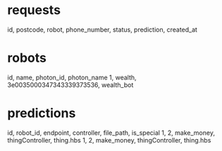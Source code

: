 # requests
id, postcode, robot, phone_number, status, prediction, created_at

# robots
id, name, photon_id, photon_name
1, wealth, 3e0035000347343339373536, wealth_bot

# predictions
id, robot_id, endpoint, controller, file_path, is_special
1, 2, make_money, thingController, thing.hbs
1, 2, make_money, thingController, thing.hbs

